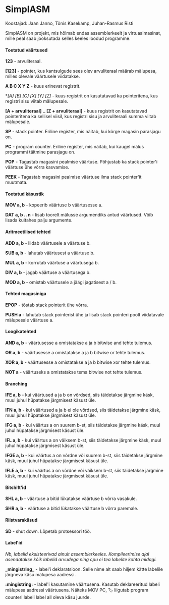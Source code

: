SimplASM
==========
Koostajad: Jaan Janno, Tõnis Kasekamp, Juhan-Rasmus Risti

SimplASM on projekt, mis hõlmab endas assemblerkeelt ja virtuaalmasinat, mille peal saab jooksutada selles keeles loodud programme.

#### Toetatud väärtused

**123** - arvuliteraal.

**[123]** - pointer, kus kantsulgude sees olev arvuliteraal määrab mälupesa, milles olevale väärtusele viidatakse.

**A B C X Y Z** - kuus erinevat registrit.

**[A] [B] [C] [X] [Y] [Z]* - kuus registrit on kasutatavad ka pointeritena, kus registri sisu viitab mälupesale.

**[A + arvuliteraal] .. [Z + arvuliteraal]** - kuus registrit on kasutatavad pointeritena ka sellisel viisil, kus registri sisu ja arvuliteraali summa viitab mälupesale.

**SP** - stack pointer. Eriline register, mis näitab, kui kõrge magasin parasjagu on.

**PC** - program counter. Eriline register, mis näitab, kui kaugel mälus programmi täitmine parasjagu on.

**POP** - Tagastab magasini pealmise väärtuse. Põhjustab ka stack pointer'i väärtuse ühe võrra kasvamise.

**PEEK** - Tagastab magasini pealmise väärtuse ilma stack pointer'it muutmata.

#### Toetatud käsustik

**MOV a, b** - kopeerib väärtuse b väärtusesse a.

**DAT a, b .. n** - lisab toorelt mälusse argumendiks antud väärtused. Võib lisada kuitahes palju argumente.

#### Aritmeetilised tehted

**ADD a, b** - liidab väärtusele a väärtuse b.

**SUB a, b** - lahutab väärtusest a väärtuse b.

**MUL a, b** - korrutab väärtuse a väärtusega b.

**DIV a, b** - jagab väärtuse a väärtusega b.

**MOD a, b** - omistab väärtusele a jäägi jagatisest a / b.

#### Tehted magasiniga

**EPOP** - tõstab stack pointerit ühe võrra.

**PUSH a** - lahutab stack pointerist ühe ja lisab stack pointeri poolt viidatavale mälupesale väärtuse a.

#### Loogikatehted

**AND a, b** - väärtusesse a omistatakse a ja b bitwise and tehte tulemus.

**OR a, b** - väärtusesse a omistatakse a ja b bitwise or tehte tulemus.

**XOR a, b** - väärtusesse a omistatakse a ja b bitwise xor tehte tulemus.

**NOT a** - väärtuseks a omistatakse tema bitwise not tehte tulemus.

#### Branching

**IFE a, b** - kui väärtused a ja b on võrdsed, siis täidetakse järgmine käsk, muul juhul hüpatakse järgmisest käsust üle.

**IFN a, b** - kui väärtused a ja b ei ole võrdsed, siis täidetakse järgmine käsk, muul juhul hüpatakse järgmisest käsust üle.

**IFG a, b** - kui väärtus a on suurem b-st, siis täidetakse järgmine käsk, muul juhul hüpatakse järgmisest käsust üle.

**IFL a, b** - kui väärtus a on väiksem b-st, siis täidetakse järgmine käsk, muul juhul hüpatakse järgmisest käsust üle.

**IFGE a, b** - kui väärtus a on võrdne või suurem b-st, siis täidetakse järgmine käsk, muul juhul hüpatakse järgmisest käsust üle.

**IFLE a, b** - kui väärtus a on võrdne või väiksem b-st, siis täidetakse järgmine käsk, muul juhul hüpatakse järgmisest käsust üle.

#### Bitshift'id

**SHL a, b** - väärtuse a bitid lükatakse väärtuse b võrra vasakule.

**SHR a, b** - väärtuse a bitid lükatakse väärtuse b võrra paremale.

#### Riistvarakäsud

**SD** - shut down. Lõpetab protsessori töö.

#### Label'id

<i>Nb, labelid eksisteerivad ainult assemblerkeeles. Kompileerimise ajal asendatakse kõik labelid arvudega ning cpu ei tea labelite kohta midagi.</i>

**\_mingistring\_** - label'i deklaratsioon. Selle nime alt saab hiljem kätte labelile järgneva käsu mälupesa aadressi.

**:mingistring:** - label'i kasutamine väärtusena. Kasutab deklareeritud labeli mälupesa aadressi väärtusena. Näiteks MOV PC, :label: liigutab program counteri labeli label all oleva käsu juurde.
